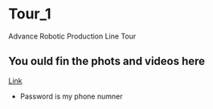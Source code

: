 # Tour_1
Advance Robotic Production Line Tour



## You ould fin the phots and videos here

[Link](https://kunlun1988.quickconnect.to/mo/sharing/Z6nfonzgU)

- Password is my phone numner
